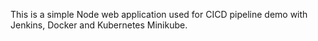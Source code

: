 This is a simple Node web application used for CICD pipeline demo with Jenkins, Docker and Kubernetes Minikube.